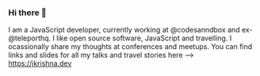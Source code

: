 ### Hi there 👋

I am a JavaScript developer, currently working at @codesanndbox and ex-@teleporthq. I like open source software, JavaScript and travelling. I ocassionally share my thoughts at conferences and meetups. You can find links and slides for all my talks and travel stories here --> https://jkrishna.dev
